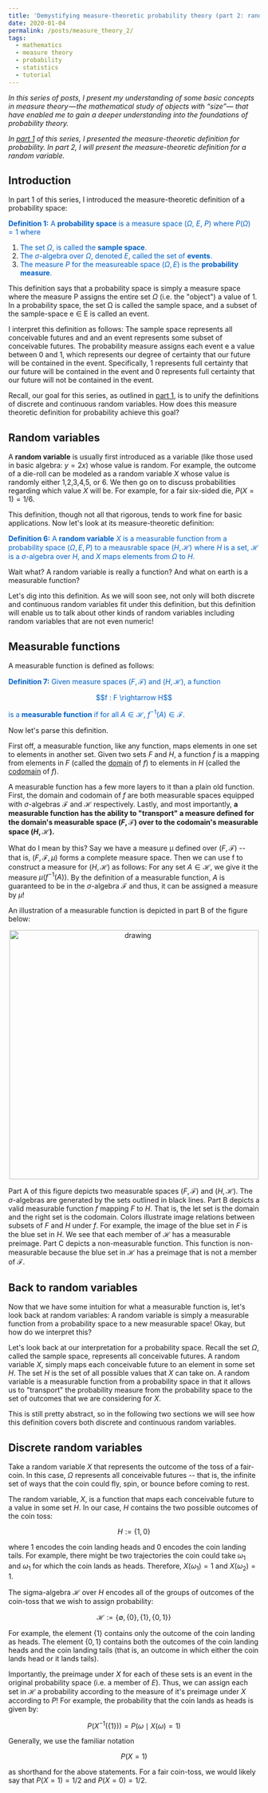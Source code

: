 ```yaml
---
title: 'Demystifying measure-theoretic probability theory (part 2: random variables)'
date: 2020-01-04
permalink: /posts/measure_theory_2/
tags:
  - mathematics
  - measure theory
  - probability
  - statistics
  - tutorial
---
```


*In this series of posts, I present my understanding of some basic concepts in measure theory — the mathematical study of objects with “size”— that have enabled me to gain a deeper understanding into the foundations of probability theory.*

*In [part 1](https://mbernste.github.io/posts/measure_theory_1/) of this series, I presented the measure-theoretic definition for probability. In part 2, I will present the measure-theoretic definition for a random variable.*

Introduction
-----

In part 1 of this series, I introduced the measure-theoretic definition of a probability space:

<span style="color:#0060C6">**Definition 1:** A **probability space** is a measure space ($\Omega$, $E$, $P$) where $P(\Omega) = 1$ where </span>
1. <span style="color:#0060C6">The set $\Omega$, is called the **sample space**.</span>
2. <span style="color:#0060C6">The $\sigma$-algebra over $\Omega$, denoted $E$, called the set of **events**.</span>
3. <span style="color:#0060C6">The measure $P$ for the measureable space $(\Omega, E)$ is the **probability measure**.</span>

This definition says that a probability space is simply a measure space where the measure P assigns the entire set $\Omega$ (i.e. the "object")  a value of 1.  In a probability space, the set Ω is called the sample space, and a subset of the sample-space e ∈ E is called an event. 

I interpret this definition as follows: The sample space represents all conceivable futures and and an event represents some subset of conceivable futures. The probability measure assigns each event e a value between 0 and 1, which represents our degree of certainty that our future will be contained in the event.  Specifically, 1 represents full certainty that our future will be contained in the event and 0 represents full certainty that our future will not be contained in the event.   

Recall, our goal for this series, as outlined in [part 1](https://mbernste.github.io/posts/measure_theory_1/), is to unify the definitions of discrete and continuous random variables. How does this measure theoretic definition for probability achieve this goal? 

Random variables
-----

A **random variable** is usually first introduced as a variable (like those used in basic algebra: $y = 2x$) whose value is random. For example, the outcome of a die-roll can be modeled as a random variable $X$ whose value is randomly either 1,2,3,4,5, or 6. We then go on to discuss probabilities regarding which value $X$ will be. For example, for a fair six-sided die, $P(X=1) = 1/6$.

This definition, though not all that rigorous, tends to work fine for basic applications. Now let's look at its measure-theoretic definition:

<span style="color:#0060C6">**Definition 6:** A **random variable** $X$ is a measurable function from a probability space $(\Omega, E, P)$ to a meausrable space $(H, \mathcal{H})$ where $H$ is a set, $\mathcal{H}$ is a $\sigma$-algebra over $H$, and $X$ maps elements from $\Omega$ to $H$.</span>

Wait what? A random variable is really a function?  And what on earth is a measurable function? 

Let's dig into this definition. As we will soon see, not only will both discrete and continuous random variables fit under this definition, but this definition will enable us to talk about other kinds of random variables including random variables that are not even numeric! 

Measurable functions
-----

A measurable function is defined as follows:

<span style="color:#0060C6">**Definition 7:** Given measure spaces $(F, \mathcal{F})$ and $(H, \mathcal{H})$, a function</span>

<center><span style="color:#0060C6">$$f : F \rightarrow H$$</span></center>

<span style="color:#0060C6">is a **measurable function** if for all $A \in \mathcal{H}$, $f^{-1}(A) \in \mathcal{F}$.</span>

Now let's parse this definition. 

First off, a measurable function, like any function, maps elements in one set to elements in another set. Given two sets $F$ and $H$, a function $f$ is a mapping from elements in $F$ (called the [domain](https://en.wikipedia.org/wiki/Domain_of_a_function) of $f$) to elements in $H$ (called the [codomain](https://en.wikipedia.org/wiki/Codomain) of $f$). 

A measurable function has a few more layers to it than a plain old function. First, the domain and codomain of $f$ are both measurable spaces equipped with $\sigma$-algebras $\mathcal{F}$ and $\mathcal{H}$ respectively. Lastly, and most importantly, **a measurable function has the ability to "transport" a measure defined for the domain's measurable space $(F, \mathcal{F})$ over to the codomain's measurable space $(H, \mathcal{H})$.** 

What do I mean by this? Say we have a measure μ defined over $(F, \mathcal{F})$ -- that is, $(F, \mathcal{F}, \mu)$ forms a complete measure space. Then we can use f to construct a measure for $(H, \mathcal{H})$ as follows: For any set $A \in \mathcal{H}$, we give it the measure $\mu(f^{-1}(A))$. By the definition of a measurable function, $A$ is guaranteed to be in the $\sigma$-algebra $\mathcal{F}$ and thus, it can be assigned a measure by $\mu$!

An illustration of a measurable function is depicted in part B of the figure below:

<center><img src="https://raw.githubusercontent.com/mbernste/mbernste.github.io/master/images/measurable_function.png" alt="drawing" width="500"/></center>

Part A of this figure depicts two measurable spaces $(F, \mathcal{F})$ and $(H, \mathcal{H})$. The $\sigma$-algebras are generated by the sets outlined in black lines. Part B depicts a valid measurable function $f$ mapping $F$ to $H$. That is, the let set is the domain and the right set is the codomain. Colors illustrate image relations between subsets of $F$ and $H$ under $f$. For example, the image of the blue set in $F$ is the blue set in $H$. We see that each member of $\mathcal{H}$ has a measurable preimage. Part C depicts a non-measurable function. This function is non-measurable because the blue set in $\mathcal{H}$ has a preimage that is not a member of $\mathcal{F}$.

Back to random variables
-----

Now that we have some intuition for what a measurable function is, let's look back at random variables: A random variable is simply a measurable function from a probability space to a new measurable space! Okay, but how do we interpret this?

Let's look back at our interpretation for a probability space. Recall the set $\Omega$, called the sample space, represents all conceivable futures. A random variable $X$, simply maps each conceivable future to an element in some set $H$.  The set $H$ is the set of all possible values that $X$ can take on.  A random variable is a measurable function from a probability space in that it allows us to "transport" the probability measure from the probability space to the set of outcomes that we are considering for $X$.

This is still pretty abstract, so in the following two sections we will see how this definition covers both discrete and continuous random variables. 

Discrete random variables
-----

Take a random variable $X$ that represents the outcome of the toss of a fair-coin. In this case, $\Omega$ represents all conceivable futures -- that is, the infinite set of ways that the coin could fly, spin, or bounce before coming to rest. 

The random variable, $X$, is a function that maps each conceivable future to a value in some set $H$. In our case, $H$ contains the two possible outcomes of the coin toss:

$$H := \{1,0\}$$

where 1 encodes the coin landing heads and 0 encodes the coin landing tails.  For example, there might be two trajectories the coin could take $\omega_1$ and $\omega_1$ for which the coin lands as heads. Therefore, $X(\omega_1) = 1$ and $X(\omega_2) = 1$.

The sigma-algebra $\mathcal{H}$ over $H$ encodes all of the groups of outcomes of the coin-toss that we wish to assign probability:

$$\mathcal{H} := \{\emptyset, \{0\}, \{1\}, \{0,1\} \}$$

For example, the element $\{1\}$ contains only the outcome of the coin landing as heads. The element $\{0,1\}$ contains both the outcomes of the coin landing heads and the coin landing tails (that is, an outcome in which either the coin lands head or it lands tails). 

Importantly, the preimage under $X$ for each of these sets is an event in the original probability space (i.e. a member of $E$). Thus, we can assign each set in $\mathcal{H}$ a probability according to the measure of it's preimage under $X$ according to $P$!  For example, the probability that the coin lands as heads is given by:

$$P(X^{-1}(\{1\})) = P({\omega \mid X(\omega) = 1})$$

Generally, we use the familiar notation 

$$P(X=1)$$ 

as shorthand for the above statements. For a fair coin-toss, we would likely say that $P(X=1) = 1/2$ and $P(X=0) = 1/2$.
